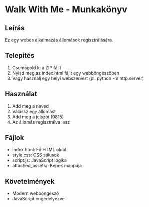 # Walk With Me - Munkakönyv

## Leírás
Ez egy webes alkalmazás állomások regisztrálására.

## Telepítés
1. Csomagold ki a ZIP fájlt
2. Nyisd meg az index.html fájlt egy webböngészőben
3. Vagy használj egy helyi webszervert (pl. python -m http.server)

## Használat
1. Add meg a neved
2. Válassz egy állomást
3. Add meg a jelszót (0815)
4. Az állomás regisztrálva lesz

## Fájlok
- index.html: Fő HTML oldal
- style.css: CSS stílusok
- script.js: JavaScript logika
- attached_assets/: Képek mappája

## Követelmények
- Modern webböngésző
- JavaScript engedélyezve
